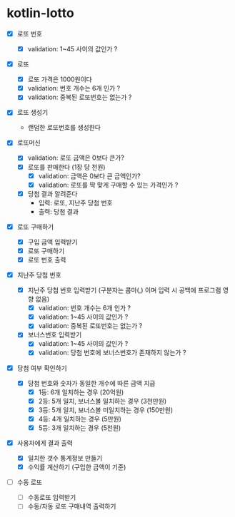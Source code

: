# kotlin-lotto


- [X] 로또 번호  
  - [X] validation: 1~45 사이의 값인가 ?  

- [X] 로또
  - [X] 로또 가격은 1000원이다
  - [X] validation: 번호 개수는 6개 인가 ?  
  - [X] validation: 중복된 로또번호는 없는가 ?  

- [X] 로또 생성기
  - 랜덤한 로또번호를 생성한다

- [X] 로또머신
  - [X] validation: 로또 금액은 0보다 큰가?
  - [X] 로또를 판매한다 (1장 당 천원)
    - [X] validation: 금액은 0보다 큰 금액인가?
    - [X] validation: 로또를 딱 맞게 구매할 수 있는 가격인가 ?  
  - [X] 당첨 결과 알려준다 
    - 입력: 로또, 지난주 당첨 번호
    - 출력: 당첨 결과

- [X] 로또 구매하기  
  - [X] 구입 금액 입력받기  
  - [X] 로또 구매하기
  - [X] 로또 번호 출력

- [X] 지난주 당첨 번호
  - [X] 지난주 당첨 번호 입력받기 (구분자는 콤마(,) 이며 입력 시 공백에 프로그램 영향 없음)  
    - [X] validation: 번호 개수는 6개 인가 ?  
    - [X] validation: 1~45 사이의 값인가 ?
    - [X] validation: 중복된 로또번호는 없는가 ?  
  - [X] 보너스번호 입력받기
    - [X] validation: 1~45 사이의 값인가 ?
    - [X] validation: 당첨 번호에 보너스번호가 존재하지 않는가 ?

- [X] 당첨 여부 확인하기  
  - [X] 당첨 번호와 숫자가 동일한 개수에 따른 금액 지급
    - [X] 1등: 6개 일치하는 경우 (20억원)
    - [X] 2등: 5개 일치, 보너스볼 일치하는 경우 (3천만원)
    - [X] 3등: 5개 일치, 보너스볼 미일치하는 경우 (150만원)
    - [X] 4등: 4개 일치하는 경우 (5만원)
    - [X] 5등: 3개 일치하는 경우 (5천원)

- [X] 사용자에게 결과 출력
  - [X] 일치한 갯수 통계정보 만들기  
  - [X] 수익률 계산하기 (구입한 금액이 기준)  

- [ ] 수동 로또
  - [ ] 수동로또 입력받기
  - [ ] 수동/자동 로또 구매내역 출력하기
